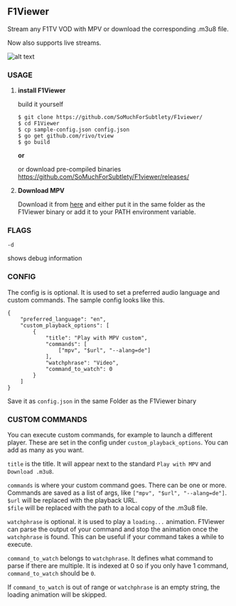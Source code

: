 

## F1Viewer

Stream any F1TV VOD with MPV or download the corresponding .m3u8 file. 

Now also supports live streams.

![alt text](https://i.imgur.com/K8yCkib.png)
 

### USAGE

 1. **install F1Viewer** 

	build it yourself
	
	    $ git clone https://github.com/SoMuchForSubtlety/F1viewer/
	    $ cd F1Viewer
	    $ cp sample-config.json config.json
	    $ go get github.com/rivo/tview
	    $ go build

	    
	**or**
    
	or download pre-compiled binaries
https://github.com/SoMuchForSubtlety/F1viewer/releases/

 2. **Download MPV**

	Download it from [here](https://mpv.io/installation/) and either put it in the same folder as the  F1Viewer binary or add it to your PATH environment variable.


    

### FLAGS

    -d
shows debug information

### CONFIG
The config is is optional. It is used to set a preferred audio language and custom commands.
The sample config looks like this.

    {
        "preferred_language": "en",
        "custom_playback_options": [
            {
                "title": "Play with MPV custom",
                "commands": [
                    ["mpv", "$url", "--alang=de"]
                ],
                "watchphrase": "Video",
                "command_to_watch": 0
            }
        ]
    }

Save it as `config.json` in the same Folder as the F1Viewer binary 

### CUSTOM COMMANDS
You can execute custom commands, for example to launch a different player. These are set in the config under `custom_playback_options`. You can add as many as you want. 

`title` is the title. It will appear next to the standard `Play with MPV` and `Download .m3u8`.

`commands` is where your custom command goes. There can be one or more. 
Commands are saved as a list of args, like `["mpv", "$url", "--alang=de"]`.  
`$url` will be replaced with the playback URL.  
`$file` will be replaced with the path to a local copy of the .m3u8 file.

`watchphrase` is optional. it is used to play a `loading...` animation. 
F1Viewer can parse the output of your command and stop the animation once the `watchphrase` is found. This can be useful if your command takes a while to execute.

`command_to_watch` belongs to `watchphrase`. It defines what command to parse if there are multiple. It is indexed at 0 so if you only have 1 command, `command_to_watch` should be `0`.

If `command_to_watch` is out of range or `watchphrase` is an empty string, the loading animation will be skipped.
